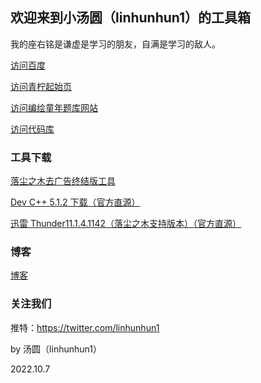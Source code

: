 ## 欢迎来到小汤圆（linhunhun1）的工具箱

我的座右铭是谦虚是学习的朋友，自满是学习的敌人。

[访问百度](https://baidu.com)

[访问青柠起始页](https://limestart.cn)

[访问编绘童年题库网站](http://bhtn.vip)

[访问代码库](https://lrjlsg.github.io/dm)


### 工具下载

[落尘之木去广告终结版工具](https://github.com/lrjlsg/lrjlsg.github.io/files/9300420/Thunder11.1.4.1142.zip)

[Dev C++ 5.1.2 下载（官方直源）](https://freefr.dl.sourceforge.net/project/orwelldevcpp/Setup%20Releases/Dev-Cpp%205.11%20TDM-GCC%204.9.2%20Setup.exe)

[迅雷 Thunder11.1.4.1142（落尘之木支持版本）（官方直源）](https://down.sandai.net/thunder11/XunLeiSetup11.1.4.1142.exe)

### 博客

[博客](https://lrjlsg.github.io/wj)

### 关注我们

推特：https://twitter.com/linhunhun1

by 汤圆（linhunhun1）

2022.10.7
